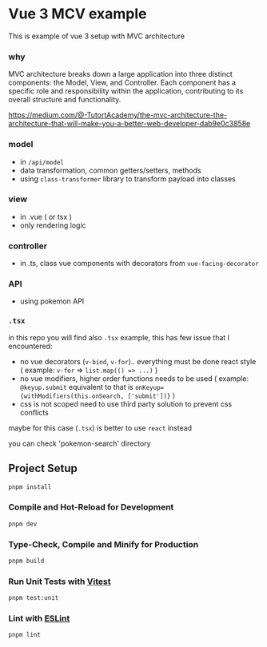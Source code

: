 # Vue 3 MCV example

This is example of vue 3 setup with MVC architecture

### why

MVC architecture breaks down a large application into three distinct components: the Model, View, and Controller. Each component has a specific role and responsibility within the application, contributing to its overall structure and functionality.

<https://medium.com/@-TutortAcademy/the-mvc-architecture-the-architecture-that-will-make-you-a-better-web-developer-dab9e0c3858e>

### model

- in `/api/model`
- data transformation, common getters/setters, methods
- using `class-transformer` library to transform payload into classes

### view

- in .vue ( or tsx )
- only rendering logic

### controller

- in .ts, class vue components with decorators from `vue-facing-decorator`

### API

- using pokemon API

### `.tsx`

in this repo you will find also `.tsx` example, this has few issue that I encountered:

- no vue decorators (`v-bind`, `v-for`).. everything must be done react style ( example: `v-for` => `list.map(() => ...)` )
- no vue modifiers, higher order functions needs to be used ( example: `@keyup.submit` equivalent to that is `onKeyup={withModifiers(this.onSearch, ['submit'])}` )
- css is not scoped need to use third party solution to prevent css conflicts

maybe for this case (`.tsx`) is better to use `react` instead

you can check 'pokemon-search' directory

## Project Setup

```sh
pnpm install
```

### Compile and Hot-Reload for Development

```sh
pnpm dev
```

### Type-Check, Compile and Minify for Production

```sh
pnpm build
```

### Run Unit Tests with [Vitest](https://vitest.dev/)

```sh
pnpm test:unit
```

### Lint with [ESLint](https://eslint.org/)

```sh
pnpm lint
```
